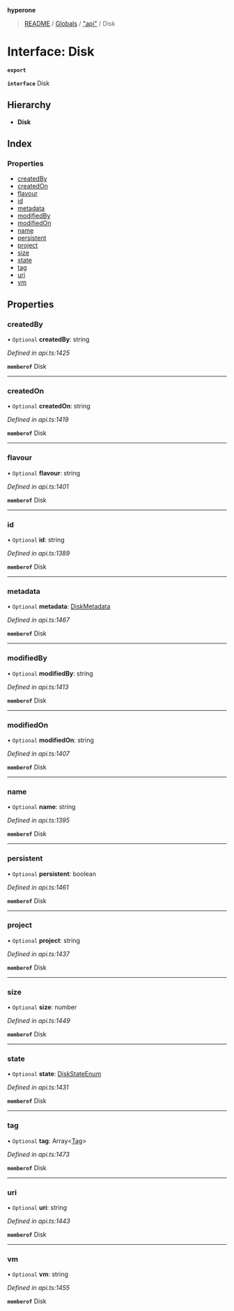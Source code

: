 **hyperone**

> [README](../README.md) / [Globals](../globals.md) / ["api"](../modules/_api_.md) / Disk

# Interface: Disk

**`export`** 

**`interface`** Disk

## Hierarchy

* **Disk**

## Index

### Properties

* [createdBy](_api_.disk.md#createdby)
* [createdOn](_api_.disk.md#createdon)
* [flavour](_api_.disk.md#flavour)
* [id](_api_.disk.md#id)
* [metadata](_api_.disk.md#metadata)
* [modifiedBy](_api_.disk.md#modifiedby)
* [modifiedOn](_api_.disk.md#modifiedon)
* [name](_api_.disk.md#name)
* [persistent](_api_.disk.md#persistent)
* [project](_api_.disk.md#project)
* [size](_api_.disk.md#size)
* [state](_api_.disk.md#state)
* [tag](_api_.disk.md#tag)
* [uri](_api_.disk.md#uri)
* [vm](_api_.disk.md#vm)

## Properties

### createdBy

• `Optional` **createdBy**: string

*Defined in api.ts:1425*

**`memberof`** Disk

___

### createdOn

• `Optional` **createdOn**: string

*Defined in api.ts:1419*

**`memberof`** Disk

___

### flavour

• `Optional` **flavour**: string

*Defined in api.ts:1401*

**`memberof`** Disk

___

### id

• `Optional` **id**: string

*Defined in api.ts:1389*

**`memberof`** Disk

___

### metadata

• `Optional` **metadata**: [DiskMetadata](_api_.diskmetadata.md)

*Defined in api.ts:1467*

**`memberof`** Disk

___

### modifiedBy

• `Optional` **modifiedBy**: string

*Defined in api.ts:1413*

**`memberof`** Disk

___

### modifiedOn

• `Optional` **modifiedOn**: string

*Defined in api.ts:1407*

**`memberof`** Disk

___

### name

• `Optional` **name**: string

*Defined in api.ts:1395*

**`memberof`** Disk

___

### persistent

• `Optional` **persistent**: boolean

*Defined in api.ts:1461*

**`memberof`** Disk

___

### project

• `Optional` **project**: string

*Defined in api.ts:1437*

**`memberof`** Disk

___

### size

• `Optional` **size**: number

*Defined in api.ts:1449*

**`memberof`** Disk

___

### state

• `Optional` **state**: [DiskStateEnum](../enums/_api_.diskstateenum.md)

*Defined in api.ts:1431*

**`memberof`** Disk

___

### tag

• `Optional` **tag**: Array\<[Tag](_api_.tag.md)>

*Defined in api.ts:1473*

**`memberof`** Disk

___

### uri

• `Optional` **uri**: string

*Defined in api.ts:1443*

**`memberof`** Disk

___

### vm

• `Optional` **vm**: string

*Defined in api.ts:1455*

**`memberof`** Disk
